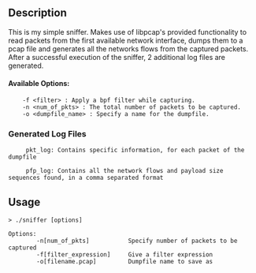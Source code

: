 ## Description 
   This is my simple sniffer. Makes use of libpcap's provided functionality to read packets from the first available network interface, dumps them to a pcap file and generates all the networks flows from the captured packets. After a successful execution of the sniffer, 2 additional log files are generated.
   
  #### Available Options:
        -f <filter> : Apply a bpf filter while capturing.
        -n <num_of_pkts> : The total number of packets to be captured.
        -o <dumpfile_name> : Specify a name for the dumpfile.
        
   ### Generated Log Files 
   
         pkt_log: Contains specific information, for each packet of the dumpfile
                
         pfp_log: Contains all the network flows and payload size sequences found, in a comma separated format 


## Usage
    > ./sniffer [options]
    
    Options: 
            -n[num_of_pkts]           Specify number of packets to be captured
            -f[filter_expression]     Give a filter expression 
            -o[filename.pcap]         Dumpfile name to save as
